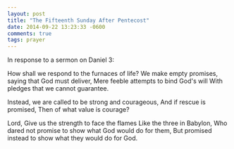 ```yaml
---
layout: post
title: "The Fifteenth Sunday After Pentecost"
date: 2014-09-22 13:23:33 -0600
comments: true
tags: prayer
---
```


In response to a sermon on Daniel 3:

How shall we respond to the furnaces of life?
We make empty promises, saying that God must deliver,
Mere feeble attempts to bind God's will
With pledges that we cannot guarantee.

Instead, we are called to be strong and courageous,
And if rescue is promised,
Then of what value is courage?

Lord,
Give us the strength to face the flames
Like the three in Babylon,
Who dared not promise to show what God would do for them,
But promised instead to show what they would do for God.
